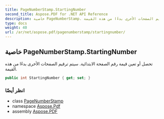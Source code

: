 ```yaml
---
title: PageNumberStamp.StartingNumber
second_title: Aspose.PDF for .NET API Reference
description: خاصية PageNumberStamp. تحصل أو تعين قيمة رقم الصفحة الابتدائية. سيتم ترقيم الصفحات الأخرى بدءًا من هذه القيمة
type: docs
weight: 40
url: /ar/net/aspose.pdf/pagenumberstamp/startingnumber/
---
```

## خاصية PageNumberStamp.StartingNumber

تحصل أو تعين قيمة رقم الصفحة الابتدائية. سيتم ترقيم الصفحات الأخرى بدءًا من هذه القيمة.

```csharp
public int StartingNumber { get; set; }
```

### انظر أيضًا

* class [PageNumberStamp](../)
* namespace [Aspose.Pdf](../../../aspose.pdf/)
* assembly [Aspose.PDF](../../../)